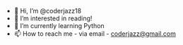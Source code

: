 - 👋 Hi, I’m @coderjazz18
- 👀 I’m interested in reading!
- 🌱 I’m currently learning Python
- 📫 How to reach me - via email - coderjazz@gmail.com

<!---
coderjazz18/coderjazz18 is a ✨ special ✨ repository because its `README.md` (this file) appears on your GitHub profile.
You can click the Preview link to take a look at your changes.
--->
